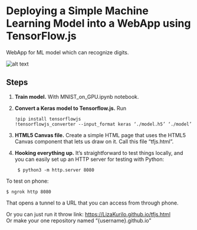 # Deploying a Simple Machine Learning Model into a WebApp using TensorFlow.js

WebApp for ML model which can recognize digits. 

![alt text](http://url/to/img.png)

## Steps

1. **Train model.**  With MNIST_on_GPU.ipynb notebook.
2. **Convert a Keras model to Tensorflow.js.** Run
 
       !pip install tensorflowjs
       !tensorflowjs_converter --input_format keras ‘./model.h5’ ‘./model’
     
     
3. **HTML5 Canvas file.** Create a simple HTML page that uses the HTML5 Canvas component that lets us draw on it. Call this file “tfjs.html”.
4. **Hooking everything up.** It’s straightforward to test things locally, and you can easily set up an HTTP server for testing with Python:
    
        $ python3 -m http.server 8080
    
 To test on phone:
 
    $ ngrok http 8080
 That opens a tunnel to a URL that you can access from through phone.
 
Or you can just run it throw link:
https://LizaKurilo.github.io/tfjs.html \
Or make your one repository named “{username}.github.io”


